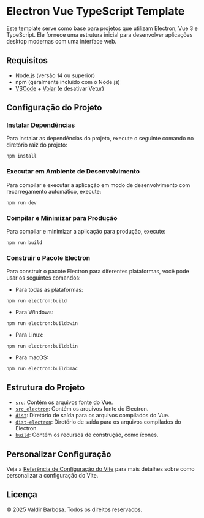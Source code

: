 # Electron Vue TypeScript Template

Este template serve como base para projetos que utilizam Electron, Vue 3 e TypeScript. Ele fornece uma estrutura inicial para desenvolver aplicações desktop modernas com uma interface web.

## **Requisitos**

*   Node.js (versão 14 ou superior)
*   npm (geralmente incluído com o Node.js)
*   [VSCode](https://code.visualstudio.com/) + [Volar](https://marketplace.visualstudio.com/items?itemName=Vue.volar) (e desativar Vetur)

## **Configuração do Projeto**

### **Instalar Dependências**

Para instalar as dependências do projeto, execute o seguinte comando no diretório raiz do projeto:

```
npm install
```

### **Executar em Ambiente de Desenvolvimento**

Para compilar e executar a aplicação em modo de desenvolvimento com recarregamento automático, execute:

```
npm run dev
```

### **Compilar e Minimizar para Produção**

Para compilar e minimizar a aplicação para produção, execute:

```
npm run build
```

### **Construir o Pacote Electron**

Para construir o pacote Electron para diferentes plataformas, você pode usar os seguintes comandos:

*   Para todas as plataformas:

```
npm run electron:build
```

*   Para Windows:

```
npm run electron:build:win
```

*   Para Linux:

```
npm run electron:build:lin
```

*   Para macOS:

```
npm run electron:build:mac
```

## **Estrutura do Projeto**

*   [`src`](src/): Contém os arquivos fonte do Vue.
*   [`src_electron`](src_electron/): Contém os arquivos fonte do Electron.
*   [`dist`](dist/): Diretório de saída para os arquivos compilados do Vue.
*   [`dist-electron`](dist-electron/): Diretório de saída para os arquivos compilados do Electron.
*   [`build`](build/): Contém os recursos de construção, como ícones.

## **Personalizar Configuração**

Veja a [Referência de Configuração do Vite](https://vite.dev/config/) para mais detalhes sobre como personalizar a configuração do Vite.

## **Licença**

© 2025 Valdir Barbosa. Todos os direitos reservados.